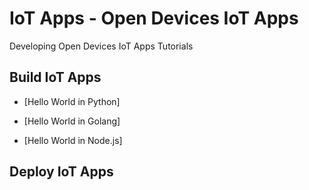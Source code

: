 # IoT Apps - Open Devices IoT Apps

Developing Open Devices IoT Apps Tutorials


## Build IoT Apps

* [Hello World in Python]

* [Hello World in Golang]

* [Hello World in Node.js]


## Deploy IoT Apps


